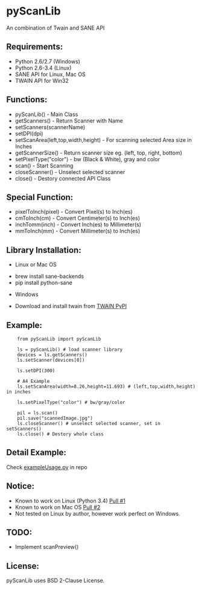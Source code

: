 pyScanLib
=============================

An combination of Twain and SANE API

Requirements:
------------
* Python 2.6/2.7 (Windows) 
* Python 2.6-3.4 (Linux)
* SANE API for Linux, Mac OS
* TWAIN API for Win32

Functions:
------------
* pyScanLib() - Main Class
* getScanners() - Return Scanner with Name
* setScanners(scannerName)
* setDPI(dpi)
* setScanArea(left,top,width,height) - For scanning selected Area size in Inches
* getScannerSize() - Return scanner size eg. (left, top, right, bottom)
* setPixelType("color") - bw (Black & White), gray and color
* scan() - Start Scanning
* closeScanner() - Unselect selected scanner
* close() - Destory connected API Class

Special Function:
----------------
* pixelToInch(pixel) - Convert Pixel(s) to Inch(es)
* cmToInch(cm) - Convert Centimeter(s) to Inch(es)
* inchTomm(inch) - Convert Inch(es) to Millimeter(s)
* mmToInch(mm) - Convert Millimeter(s) to Inch(es)

Library Installation:
------------------
- Linux or Mac OS
 * brew install sane-backends
 * pip install python-sane
- Windows
 * Download and install twain from [TWAIN PyPI](https://pypi.python.org/pypi/twain)

Example:
------------
        
        from pyScanLib import pyScanLib

        ls = pyScanLib() # load scanner library
        devices = ls.getScanners()
        ls.setScanner(devices[0])

        ls.setDPI(300)
        
        # A4 Example
        ls.setScanArea(width=8.26,height=11.693) # (left,top,width,height) in inches

        ls.setPixelType("color") # bw/gray/color

        pil = ls.scan()
        pil.save("scannedImage.jpg")
        ls.closeScanner() # unselect selected scanner, set in setScanners()
        ls.close() # Destory whole class
        
Detail Example:
------------
Check [exampleUsage.py](exampleUsage.py) in repo

Notice:
------------
* Known to work on Linux (Python 3.4) [Pull #1](https://github.com/soachishti/pyScanLib/pull/1)
* Known to work on Mac OS [Pull #2](https://github.com/soachishti/pyScanLib/pull/2)
* Not tested on Linux by author, however work perfect on Windows.

TODO:
-------
* Implement scanPreview()

License:
------------
pyScanLib uses BSD 2-Clause License.